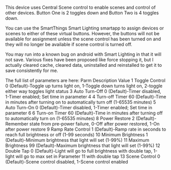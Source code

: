 This device uses Central Scene control to enable scenes and control of other devices. 
Button One is 2 toggles down and Button Two is 4 toggles down.

You can use the SmartThings Smart Lighting smartapp to assign devices or scenes to either of these virtual buttons. 
However, the buttons will not be available for assignment unless the scene control has been turned on and they
will no longer be available if scene control is turned off.

You may run into a known bug on android with Smart Lighting in that it will not save. Various fixes have been proposed
like force stopping it, but I actually cleared cache, cleared data, uninstalled and reinstalled to get it to save
consistently for me.

The full list of parameters are here:
Parm Description           Value
 1   Toggle Control         0 (Default)-Toggle up turns light on, 1-Toggle down turns light on, 2-toggle either way toggles light status
 3   Auto Turn-Off          0 (Default)-Timer disabled, 1-Timer enabled; Set time in parameter 4
 4   Turn-off Timer        60 (Default)-Time in minutes after turning on to automatically turn off (1-65535 minutes)
 5   Auto Turn-On           0 (Default)-Timer disabled, 1-Timer enabled; Set time in parameter 6
 6   Turn-on Timer         60 (Default)-Time in minutes after turning off to automatically turn on (1-65535 minutes)
 8   Power Restore          2 (Default)-Remember state from pre-power failure, 0-Off after power restored, 1-On after power restore
 9   Ramp Rate Control      1 (Default)-Ramp rate in seconds to reach full brightness or off (1-99 seconds)
10   Minimum Brightness     1 (Default)-Minimum brightness that light will set (1-99%)
11   Maximum Brightness    99 (Default)-Maximum brightness that light will set (1-99%)
12   Double Tap             0 (Default)-Light will go to full brightness with double tap, 1-light will go to max set in Parameter 11 with double tap 
13   Scene Control          0 (Default)-Scene control disabled, 1-Scene control enabled
